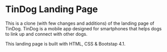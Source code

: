 # TinDog Landing Page

This is a clone (with few changes and additions) of the landing page of TinDog. TinDog is a mobile app designed for smartphones that helps dogs to link up and connect with other dogs.

This landing page is built with HTML, CSS & Bootstap 4.1.


